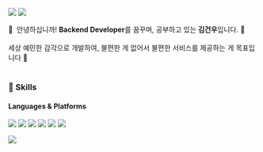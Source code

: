 <p>
  <a href="https://velog.io/@gonudayo/" target="_blank"><img src="https://img.shields.io/badge/velog-20c997?style=flat-square&logo=Vimeo&logoColor=white"/></a>
  <a href="mailto:kimgunwoo@yahoo.com" target="_blank"><img src="https://img.shields.io/badge/kimgunwoo@yahoo.com-6001D2?style=flat-square&logo=yahoo&logoColor=white"/></a>
</p>

<p>
  👋&nbsp; 안녕하십니까! <b>Backend Developer</b>를 꿈꾸며, 공부하고 있는 <b>김건우</b>입니다. 🚀<br/><br/>
  세상 예민한 감각으로 개발하여, 불편한 게 없어서 불편한 서비스를 제공하는 게 목표입니다 🎉 <br/><br/>
</p>

### 👑 Skills
#### Languages & Platforms 
<p>
  <img src="https://img.shields.io/badge/C++-00599C?style=flat-square&logo=cplusplus&logoColor=white"/>
  <img src="https://img.shields.io/badge/Python-3776AB?style=flat-square&logo=python&logoColor=white"/>
  <img src="https://img.shields.io/badge/HTML5-E34F26?style=flat-square&logo=html5&logoColor=white"/>
  <img src="https://img.shields.io/badge/CSS3-1572B6?style=flat-square&logo=css3&logoColor=white"/>
  <img src="https://img.shields.io/badge/JavaScript-F7DF1E?style=flat-square&logo=javascript&logoColor=white"/>
  <img src="https://img.shields.io/badge/Java-007396?style=flat-square&logo=java&logoColor=white"/>
</p>
<p>
  <img src="https://img.shields.io/badge/Amazon AWS-232F3E?style=flat-square&logo=amazonaws&logoColor=white"/>
</p>
